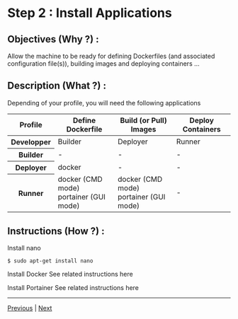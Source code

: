 Step 2 : Install Applications
==

Objectives (Why ?) :
--
Allow the machine to be ready for defining Dockerfiles (and associated configuration file(s)), building images and deploying containers ...

Description (What ?) :
--
Depending of your profile, you will need the following applications
<table>
    <thead>
        <tr>
            <th>Profile</th>
            <th>Define Dockerfile</th>
            <th>Build (or Pull) Images</th>
            <th>Deploy Containers</th>          
        </tr>
    </thead>
    <tbody>
        <tr>
            <th>Developper</th>
            <td>Builder</td>
            <td>Deployer</td>
            <td>Runner</td>
        </tr>
        <tr>
            <th>Builder</th>
            <td>-</td>
            <td>-</td>
            <td>-</td>
        </tr>
        <tr>
            <th>Deployer</th>
            <td>docker</td>
            <td>-</td>
            <td>-</td>
        </tr>
        <tr>
          <th>Runner</th>
          <td>docker (CMD mode)</br>portainer (GUI mode)</td>
          <td>docker (CMD mode)</br>portainer (GUI mode)</td>
          <td>-</td>
        </tr>
    </tbody>
</table>

Instructions (How ?) :
--
Install nano
<pre><code>$ sudo apt-get install nano</code></pre>

Install Docker
See related instructions here

Install Portainer
See related instructions here

---
<A href="https://github.com/babonet13/HostYourNode/tree/master/HowTo/1_SetupTheMachine">Previous<A/> | <A href="https://github.com/babonet13/HostYourNode/tree/master/HowTo/3_DefineDockerfiles">Next<A/> 
